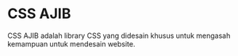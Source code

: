 # CSS AJIB

CSS AJIB adalah library CSS yang didesain khusus untuk mengasah kemampuan untuk mendesain website.
